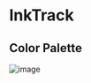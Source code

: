 # InkTrack

## Color Palette

![image](https://github.com/micahawtrey/inktrack/assets/147279712/fc95dd3c-10d7-4f62-8c03-a87c589ea660)



